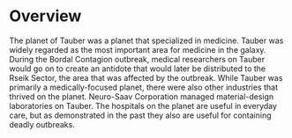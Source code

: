 # Overview
The planet of Tauber was a planet that specialized in medicine.
Tauber was widely regarded as the most important area for medicine in the galaxy.
During the Bordal Contagion outbreak, medical researchers on Tauber would go on to create an antidote that would later be distributed to the Rseik Sector, the area that was affected by the outbreak.
While Tauber was primarily a medically-focused planet, there were also other industries that thrived on the planet.
Neuro-Saav Corporation managed material-design laboratories on Tauber.
The hospitals on the planet are useful in everyday care, but as demonstrated in the past they also are useful for containing deadly outbreaks.